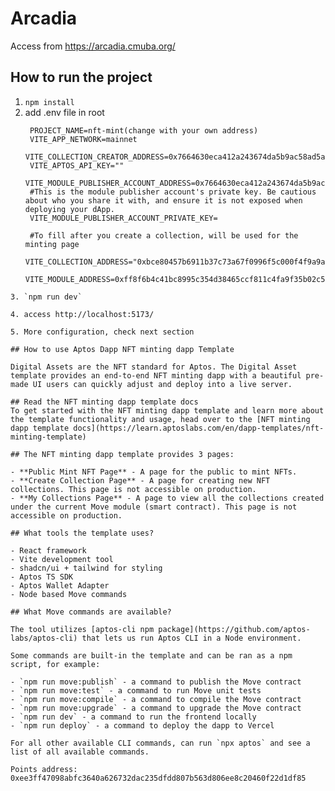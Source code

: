 # Arcadia
Access from https://arcadia.cmuba.org/

## How to run the project

1. `npm install`
2. add .env file in root
   ```
    PROJECT_NAME=nft-mint(change with your own address)
    VITE_APP_NETWORK=mainnet
    VITE_COLLECTION_CREATOR_ADDRESS=0x7664630eca412a243674da5b9ac58ad5a7fc2d54557d6563905a9c80f25faf66
    VITE_APTOS_API_KEY=""
    VITE_MODULE_PUBLISHER_ACCOUNT_ADDRESS=0x7664630eca412a243674da5b9ac58ad5a7fc2d54557d6563905a9c80f25faf66
    #This is the module publisher account's private key. Be cautious about who you share it with, and ensure it is not exposed when deploying your dApp.
    VITE_MODULE_PUBLISHER_ACCOUNT_PRIVATE_KEY=

    #To fill after you create a collection, will be used for the minting page
    VITE_COLLECTION_ADDRESS="0xbce80457b6911b37c73a67f0996f5c000f4f9a9ad6b5bf240d45a5f613e73592"
    VITE_MODULE_ADDRESS=0xff8f6b4c41bc8995c354d38465ccf811c4fa9f35b02c58b454f6b0cc841e0abb
```
3. `npm run dev`

4. access http://localhost:5173/

5. More configuration, check next section

## How to use Aptos Dapp NFT minting dapp Template

Digital Assets are the NFT standard for Aptos. The Digital Asset template provides an end-to-end NFT minting dapp with a beautiful pre-made UI users can quickly adjust and deploy into a live server.

## Read the NFT minting dapp template docs
To get started with the NFT minting dapp template and learn more about the template functionality and usage, head over to the [NFT minting dapp template docs](https://learn.aptoslabs.com/en/dapp-templates/nft-minting-template) 

## The NFT minting dapp template provides 3 pages:

- **Public Mint NFT Page** - A page for the public to mint NFTs.
- **Create Collection Page** - A page for creating new NFT collections. This page is not accessible on production.
- **My Collections Page** - A page to view all the collections created under the current Move module (smart contract). This page is not accessible on production.

## What tools the template uses?

- React framework
- Vite development tool
- shadcn/ui + tailwind for styling
- Aptos TS SDK
- Aptos Wallet Adapter
- Node based Move commands

## What Move commands are available?

The tool utilizes [aptos-cli npm package](https://github.com/aptos-labs/aptos-cli) that lets us run Aptos CLI in a Node environment.

Some commands are built-in the template and can be ran as a npm script, for example:

- `npm run move:publish` - a command to publish the Move contract
- `npm run move:test` - a command to run Move unit tests
- `npm run move:compile` - a command to compile the Move contract
- `npm run move:upgrade` - a command to upgrade the Move contract
- `npm run dev` - a command to run the frontend locally
- `npm run deploy` - a command to deploy the dapp to Vercel

For all other available CLI commands, can run `npx aptos` and see a list of all available commands.

Points address: 0xee3ff47098abfc3640a626732dac235dfdd807b563d806ee8c20460f22d1df85